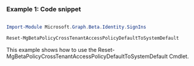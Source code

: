 ### Example 1: Code snippet

```powershell

Import-Module Microsoft.Graph.Beta.Identity.SignIns

Reset-MgBetaPolicyCrossTenantAccessPolicyDefaultToSystemDefault

```
This example shows how to use the Reset-MgBetaPolicyCrossTenantAccessPolicyDefaultToSystemDefault Cmdlet.

